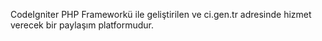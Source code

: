 CodeIgniter PHP Frameworkü ile geliştirilen ve ci.gen.tr adresinde hizmet verecek bir paylaşım platformudur.